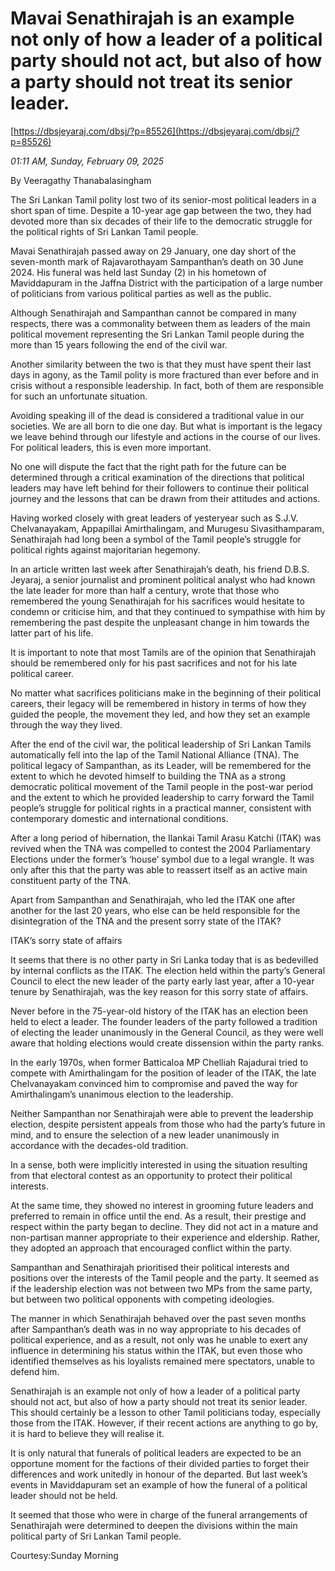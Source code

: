 # Mavai Senathirajah is an example not only of how a leader of a political party should not act, but also of how a party should not treat its senior leader.

[https://dbsjeyaraj.com/dbsj/?p=85526](https://dbsjeyaraj.com/dbsj/?p=85526)

*01:11 AM, Sunday, February 09, 2025*

By Veeragathy Thanabalasingham

The Sri Lankan Tamil polity lost two of its senior-most political leaders in a short span of time. Despite a 10-year age gap between the two, they had devoted more than six decades of their life to the democratic struggle for the political rights of Sri Lankan Tamil people.

Mavai Senathirajah passed away on 29 January, one day short of the seven-month mark of Rajavarothayam Sampanthan’s death on 30 June 2024. His funeral was held last Sunday (2) in his hometown of Maviddapuram in the Jaffna District with the participation of a large number of politicians from various political parties as well as the public.

Although Senathirajah and Sampanthan cannot be compared in many respects, there was a commonality between them as leaders of the main political movement representing the Sri Lankan Tamil people during the more than 15 years following the end of the civil war.

Another similarity between the two is that they must have spent their last days in agony, as the Tamil polity is more fractured than ever before and in crisis without a responsible leadership. In fact, both of them are responsible for such an unfortunate situation.

Avoiding speaking ill of the dead is considered a traditional value in our societies. We are all born to die one day. But what is important is the legacy we leave behind through our lifestyle and actions in the course of our lives. For political leaders, this is even more important.

No one will dispute the fact that the right path for the future can be determined through a critical examination of the directions that political leaders may have left behind for their followers to continue their political journey and the lessons that can be drawn from their attitudes and actions.

Having worked closely with great leaders of yesteryear such as S.J.V. Chelvanayakam, Appapillai Amirthalingam, and Murugesu Sivasithamparam, Senathirajah had long been a symbol of the Tamil people’s struggle for political rights against majoritarian hegemony.

In an article written last week after Senathirajah’s death, his friend D.B.S. Jeyaraj, a senior journalist and prominent political analyst who had known the late leader for more than half a century, wrote that those who remembered the young Senathirajah for his sacrifices would hesitate to condemn or criticise him, and that they continued to sympathise with him by remembering the past despite the unpleasant change in him towards the latter part of his life.

It is important to note that most Tamils are of the opinion that Senathirajah should be remembered only for his past sacrifices and not for his late political career.

No matter what sacrifices politicians make in the beginning of their political careers, their legacy will be remembered in history in terms of how they guided the people, the movement they led, and how they set an example through the way they lived.

After the end of the civil war, the political leadership of Sri Lankan Tamils automatically fell into the lap of the Tamil National Alliance (TNA). The political legacy of Sampanthan, as its Leader, will be remembered for the extent to which he devoted himself to building the TNA as a strong democratic political movement of the Tamil people in the post-war period and the extent to which he provided leadership to carry forward the Tamil people’s struggle for political rights in a practical manner, consistent with contemporary domestic and international conditions.

After a long period of hibernation, the Ilankai Tamil Arasu Katchi (ITAK) was revived when the TNA was compelled to contest the 2004 Parliamentary Elections under the former’s ‘house’ symbol due to a legal wrangle. It was only after this that the party was able to reassert itself as an active main constituent party of the TNA.

Apart from Sampanthan and Senathirajah, who led the ITAK one after another for the last 20 years, who else can be held responsible for the disintegration of the TNA and the present sorry state of the ITAK?

ITAK’s sorry state of affairs

It seems that there is no other party in Sri Lanka today that is as bedevilled by internal conflicts as the ITAK. The election held within the party’s General Council to elect the new leader of the party early last year, after a 10-year tenure by Senathirajah, was the key reason for this sorry state of affairs.

Never before in the 75-year-old history of the ITAK has an election been held to elect a leader. The founder leaders of the party followed a tradition of electing the leader unanimously in the General Council, as they were well aware that holding elections would create dissension within the party ranks.

In the early 1970s, when former Batticaloa MP Chelliah Rajadurai tried to compete with Amirthalingam for the position of leader of the ITAK, the late Chelvanayakam convinced him to compromise and paved the way for Amirthalingam’s unanimous election to the leadership.

Neither Sampanthan nor Senathirajah were able to prevent the leadership election, despite persistent appeals from those who had the party’s future in mind, and to ensure the selection of a new leader unanimously in accordance with the decades-old tradition.

In a sense, both were implicitly interested in using the situation resulting from that electoral contest as an opportunity to protect their political interests.

At the same time, they showed no interest in grooming future leaders and preferred to remain in office until the end. As a result, their prestige and respect within the party began to decline. They did not act in a mature and non-partisan manner appropriate to their experience and eldership. Rather, they adopted an approach that encouraged conflict within the party.

Sampanthan and Senathirajah prioritised their political interests and positions over the interests of the Tamil people and the party. It seemed as if the leadership election was not between two MPs from the same party, but between two political opponents with competing ideologies.

The manner in which Senathirajah behaved over the past seven months after Sampanthan’s death was in no way appropriate to his decades of political experience, and as a result, not only was he unable to exert any influence in determining his status within the ITAK, but even those who identified themselves as his loyalists remained mere spectators, unable to defend him.

Senathirajah is an example not only of how a leader of a political party should not act, but also of how a party should not treat its senior leader. This should certainly be a lesson to other Tamil politicians today, especially those from the ITAK. However, if their recent actions are anything to go by, it is hard to believe they will realise it.

It is only natural that funerals of political leaders are expected to be an opportune moment for the factions of their divided parties to forget their differences and work unitedly in honour of the departed. But last week’s events in Maviddapuram set an example of how the funeral of a political leader should not be held.

It seemed that those who were in charge of the funeral arrangements of Senathirajah were determined to deepen the divisions within the main political party of Sri Lankan Tamil people.

Courtesy:Sunday Morning

